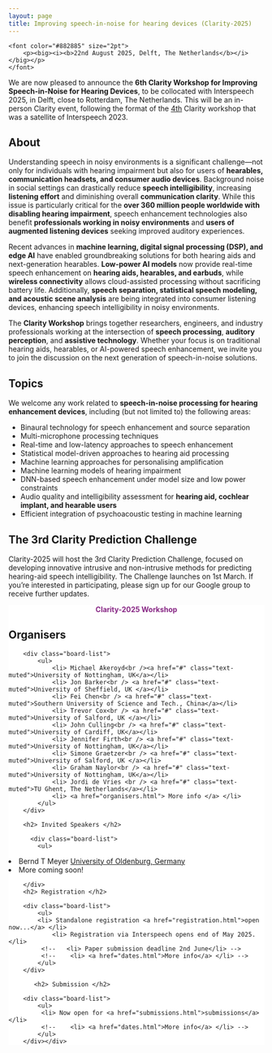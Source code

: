 ```yaml
---
layout: page
title: Improving speech-in-noise for hearing devices (Clarity-2025)
---
```


<div class="row">

<div class="col-md-9">

    <font color="#882885" size="2pt">
        <p><big><i><b>22nd August 2025, Delft, The Netherlands</b></i></big></p>
    </font>

<!--<a href="https://us02web.zoom.us/webinar/register/WN_pvhHQdLLToOIcpLbciPyXg" target="_blank">
      <button class="btn btn-primary">Click here to register me for the Clarity 2025 Workshop!</button>
    </a> -->

We are now pleased to announce the <strong>6th Clarity Workshop for Improving Speech-in-Noise for Hearing Devices</strong>, to be collocated with Interspeech 2025, in Delft, close to Rotterdam, The Netherlands. This will be an in-person Clarity event, following the format of the <a href="https://claritychallenge.org/clarity2023-workshop/">4th</a> Clarity workshop that was a satellite of Interspeech 2023.

<section>
  <h2>About</h2>
  
  <p>Understanding speech in noisy environments is a significant challenge—not only for individuals with hearing impairment but also for users of <strong>hearables, communication headsets, and consumer audio devices</strong>. Background noise in social settings can drastically reduce <strong>speech intelligibility</strong>, increasing <strong>listening effort</strong> and diminishing overall <strong>communication clarity</strong>. While this issue is particularly critical for the <strong>over 360 million people worldwide with disabling hearing impairment</strong>, speech enhancement technologies also benefit <strong>professionals working in noisy environments</strong> and <strong>users of augmented listening devices</strong> seeking improved auditory experiences.</p>

<p>
   Recent advances in <strong>machine learning, digital signal processing (DSP), and edge AI</strong> have enabled groundbreaking solutions for both hearing aids and next-generation hearables.
   <strong>Low-power AI models</strong> now provide real-time speech enhancement on <strong>hearing aids, hearables, and earbuds</strong>, while <strong>wireless connectivity</strong> allows cloud-assisted processing without sacrificing battery life. Additionally, <strong>speech separation, statistical speech modeling, and acoustic scene analysis</strong> are being integrated into consumer listening devices, enhancing speech intelligibility in noisy environments.
</p>

  <p>
    The <strong>Clarity Workshop</strong> brings together researchers, engineers, and industry professionals working at the intersection of <strong>speech processing</strong>, <strong>auditory perception</strong>, and <strong>assistive technology</strong>. Whether your focus is on traditional hearing aids, hearables, or AI-powered speech enhancement, we invite you to join the discussion on the next generation of speech-in-noise solutions.
  </p>
</section>

<h2>Topics</h2>

<div>

<p>We welcome any work related to <strong>speech-in-noise processing for hearing enhancement devices</strong>, including (but not limited to) the following areas:</p>

  <ul>
    <li>Binaural technology for speech enhancement and source separation</li>
    <li>Multi-microphone processing techniques</li>
    <li>Real-time and low-latency approaches to speech enhancement</li>
    <li>Statistical model-driven approaches to hearing aid processing</li>
    <li>Machine learning approaches for personalising amplification</li>
    <li>Machine learning models of hearing impairment</li>
    <li>DNN-based speech enhancement under model size and low power constraints</li>
  <li>Audio quality and intelligibility assessment for <strong>hearing aid, cochlear implant, and hearable users</strong></li>
    <li>Efficient integration of psychoacoustic testing in machine learning</li>
  </ul>
</div>

<h2>The 3rd Clarity Prediction Challenge</h2>

<p>
Clarity-2025 will host the 3rd Clarity Prediction Challenge, focused on developing innovative intrusive and non-intrusive methods for predicting hearing-aid speech intelligibility. The Challenge launches on 1st March. If you’re interested in participating, please sign up for our Google group to receive further updates.
</p>

</div>

<div class="col-md-3" style="background:#FFF; margin:0px 0px 0px 0px">
    <div class="box">
        <center>
            <font color="#882885"><b>Clarity-2025 Workshop</b></font>
        </center>
        <h2>Organisers</h2>

        <div class="board-list">
            <ul>
                <li> Michael Akeroyd<br /><a href="#" class="text-muted">University of Nottingham, UK</a></li>
                <li> Jon Barker<br /> <a href="#" class="text-muted">University of Sheffield, UK </a></li>
                <li> Fei Chen<br /> <a href="#" class="text-muted">Southern University of Science and Tech., China</a></li>
                <li> Trevor Cox<br /> <a href="#" class="text-muted">University of Salford, UK </a></li>
                <li> John Culling<br /> <a href="#" class="text-muted">University of Cardiff, UK</a></li>
                <li> Jennifer Firth<br /> <a href="#" class="text-muted">University of Nottingham, UK</a></li>
                <li> Simone Graetzer<br /> <a href="#" class="text-muted">University of Salford, UK </a></li>
                <li> Graham Naylor<br /> <a href="#" class="text-muted">University of Nottingham, UK</a></li>
                <li> Jordi de Vries <br /> <a href="#" class="text-muted">TU Ghent, The Netherlands</a></li>
                <li> <a href="organisers.html"> More info </a> </li>
            </ul>
        </div>

        <h2> Invited Speakers </h2>

          <div class="board-list">
            <ul>
<Li> Bernd T Meyer <a href="#" class="text-muted">University of Oldenburg, Germany </a></li>
<li> More coming soon! </li>            </ul>

        </div>
        <h2> Registration </h2>

        <div class="board-list">
            <ul>
            <li> Standalone registration <a href="registration.html">open now...</a> </li>
                <li> Registration via Interspeech opens end of May 2025.</li>
             <!--   <li> Paper submission deadline 2nd June</li> -->
             <!--    <li> <a href="dates.html">More info</a> </li> -->
            </ul>
        </div>

           <h2> Submission </h2>

        <div class="board-list">
            <ul>
             <li> Now open for <a href="submissions.html">submissions</a></li> 
             <!--    <li> <a href="dates.html">More info</a> </li> -->
            </ul>
        </div></div>

</div>

</div>
